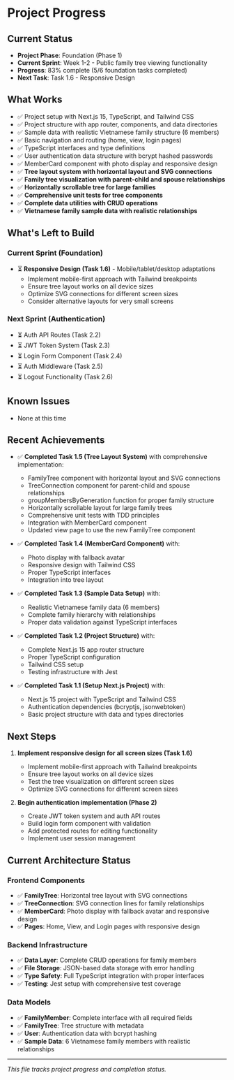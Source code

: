 # Project Progress

## Current Status

- **Project Phase**: Foundation (Phase 1)
- **Current Sprint**: Week 1-2 - Public family tree viewing functionality
- **Progress**: 83% complete (5/6 foundation tasks completed)
- **Next Task**: Task 1.6 - Responsive Design

## What Works

- ✅ Project setup with Next.js 15, TypeScript, and Tailwind CSS
- ✅ Project structure with app router, components, and data directories
- ✅ Sample data with realistic Vietnamese family structure (6 members)
- ✅ Basic navigation and routing (home, view, login pages)
- ✅ TypeScript interfaces and type definitions
- ✅ User authentication data structure with bcrypt hashed passwords
- ✅ MemberCard component with photo display and responsive design
- ✅ **Tree layout system with horizontal layout and SVG connections**
- ✅ **Family tree visualization with parent-child and spouse relationships**
- ✅ **Horizontally scrollable tree for large families**
- ✅ **Comprehensive unit tests for tree components**
- ✅ **Complete data utilities with CRUD operations**
- ✅ **Vietnamese family sample data with realistic relationships**

## What's Left to Build

### Current Sprint (Foundation)
- ⏳ **Responsive Design (Task 1.6)** - Mobile/tablet/desktop adaptations
  - Implement mobile-first approach with Tailwind breakpoints
  - Ensure tree layout works on all device sizes
  - Optimize SVG connections for different screen sizes
  - Consider alternative layouts for very small screens

### Next Sprint (Authentication)
- ⏳ Auth API Routes (Task 2.2)
- ⏳ JWT Token System (Task 2.3)
- ⏳ Login Form Component (Task 2.4)
- ⏳ Auth Middleware (Task 2.5)
- ⏳ Logout Functionality (Task 2.6)

## Known Issues

- None at this time

## Recent Achievements

- ✅ **Completed Task 1.5 (Tree Layout System)** with comprehensive implementation:
  - FamilyTree component with horizontal layout and SVG connections
  - TreeConnection component for parent-child and spouse relationships
  - groupMembersByGeneration function for proper family structure
  - Horizontally scrollable layout for large family trees
  - Comprehensive unit tests with TDD principles
  - Integration with MemberCard component
  - Updated view page to use the new FamilyTree component

- ✅ **Completed Task 1.4 (MemberCard Component)** with:
  - Photo display with fallback avatar
  - Responsive design with Tailwind CSS
  - Proper TypeScript interfaces
  - Integration into tree layout

- ✅ **Completed Task 1.3 (Sample Data Setup)** with:
  - Realistic Vietnamese family data (6 members)
  - Complete family hierarchy with relationships
  - Proper data validation against TypeScript interfaces

- ✅ **Completed Task 1.2 (Project Structure)** with:
  - Complete Next.js 15 app router structure
  - Proper TypeScript configuration
  - Tailwind CSS setup
  - Testing infrastructure with Jest

- ✅ **Completed Task 1.1 (Setup Next.js Project)** with:
  - Next.js 15 project with TypeScript and Tailwind CSS
  - Authentication dependencies (bcryptjs, jsonwebtoken)
  - Basic project structure with data and types directories

## Next Steps

1. **Implement responsive design for all screen sizes (Task 1.6)**
   - Implement mobile-first approach with Tailwind breakpoints
   - Ensure tree layout works on all device sizes
   - Test the tree visualization on different screen sizes
   - Optimize SVG connections for different screen sizes

2. **Begin authentication implementation (Phase 2)**
   - Create JWT token system and auth API routes
   - Build login form component with validation
   - Add protected routes for editing functionality
   - Implement user session management

## Current Architecture Status

### **Frontend Components**
- ✅ **FamilyTree**: Horizontal tree layout with SVG connections
- ✅ **TreeConnection**: SVG connection lines for family relationships
- ✅ **MemberCard**: Photo display with fallback avatar and responsive design
- ✅ **Pages**: Home, View, and Login pages with responsive design

### **Backend Infrastructure**
- ✅ **Data Layer**: Complete CRUD operations for family members
- ✅ **File Storage**: JSON-based data storage with error handling
- ✅ **Type Safety**: Full TypeScript integration with proper interfaces
- ✅ **Testing**: Jest setup with comprehensive test coverage

### **Data Models**
- ✅ **FamilyMember**: Complete interface with all required fields
- ✅ **FamilyTree**: Tree structure with metadata
- ✅ **User**: Authentication data with bcrypt hashing
- ✅ **Sample Data**: 6 Vietnamese family members with realistic relationships

---
*This file tracks project progress and completion status.* 
